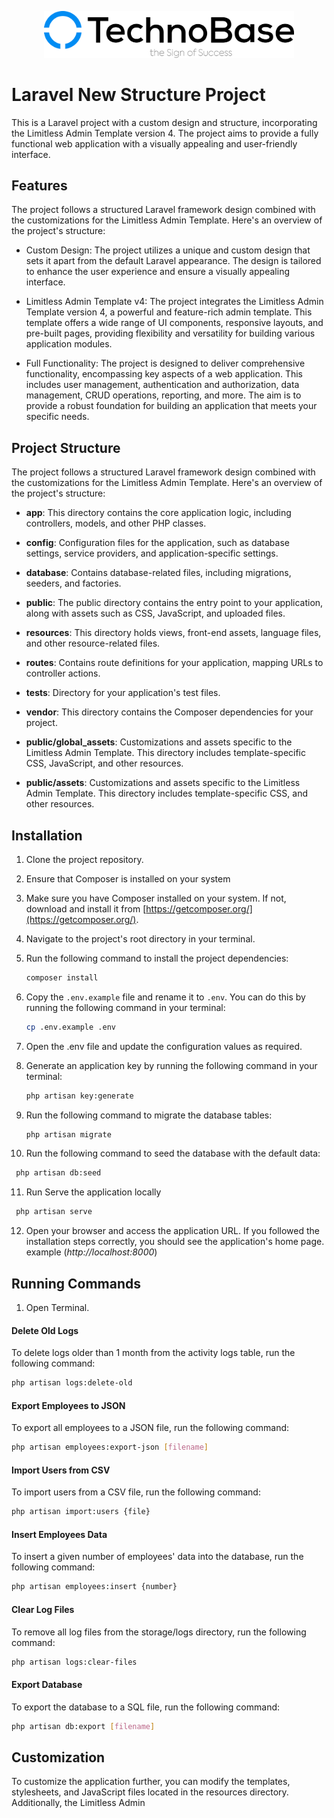 <p align="center"><a href="https://technobase.krd" target="_blank"><img src="public/img/technobase_logo.png" width="400" alt="TechnoBase Logo"></a></p>


# Laravel New Structure Project

This is a Laravel project with a custom design and structure, incorporating the Limitless Admin Template version 4. The project aims to provide a fully functional web application with a visually appealing and user-friendly interface.


## Features
The project follows a structured Laravel framework design combined with the customizations for the Limitless Admin Template. Here's an overview of the project's structure:

- Custom Design: The project utilizes a unique and custom design that sets it apart from the default Laravel appearance. The design is tailored to enhance the user experience and ensure a visually appealing interface.

- Limitless Admin Template v4: The project integrates the Limitless Admin Template version 4, a powerful and feature-rich admin template. This template offers a wide range of UI components, responsive layouts, and pre-built pages, providing flexibility and versatility for building various application modules.

- Full Functionality: The project is designed to deliver comprehensive functionality, encompassing key aspects of a web application. This includes user management, authentication and authorization, data management, CRUD operations, reporting, and more. The aim is to provide a robust foundation for building an application that meets your specific needs.

## Project Structure

The project follows a structured Laravel framework design combined with the customizations for the Limitless Admin Template. Here's an overview of the project's structure:

- **app**: This directory contains the core application logic, including controllers, models, and other PHP classes.

- **config**: Configuration files for the application, such as database settings, service providers, and application-specific settings.

- **database**: Contains database-related files, including migrations, seeders, and factories.

- **public**: The public directory contains the entry point to your application, along with assets such as CSS, JavaScript, and uploaded files.

- **resources**: This directory holds views, front-end assets, language files, and other resource-related files.

- **routes**: Contains route definitions for your application, mapping URLs to controller actions.

- **tests**: Directory for your application's test files.

- **vendor**: This directory contains the Composer dependencies for your project.

- **public/global_assets**: Customizations and assets specific to the Limitless Admin Template. This directory includes template-specific CSS, JavaScript, and other resources.
- **public/assets**: Customizations and assets specific to the Limitless Admin Template. This directory includes template-specific CSS, and other resources.



## Installation

1. Clone the project repository.
2. Ensure that Composer is installed on your system
3. Make sure you have Composer installed on your system. If not, download and install it from [https://getcomposer.org/](https://getcomposer.org/).

4. Navigate to the project's root directory in your terminal.

5. Run the following command to install the project dependencies:
   ```bash
   composer install
    ```

6. Copy the `.env.example` file and rename it to `.env`. You can do this by running the following command in your terminal:
   ```bash
   cp .env.example .env
   ```
7. Open the .env file and update the configuration values as required.

8. Generate an application key by running the following command in your terminal:
   ```bash
   php artisan key:generate
   ```
9. Run the following command to migrate the database tables:
   ```bash
   php artisan migrate
   ```
10. Run the following command to seed the database with the default data:
   ```bash
    php artisan db:seed
   ```
11. Run Serve the application locally
   ```bash
    php artisan serve
   ```
12. Open your browser and access the application URL. If you followed the installation steps correctly, you should see the application's home page. example (*http://localhost:8000*)



## Running Commands

1. Open Terminal.

#### Delete Old Logs

To delete logs older than 1 month from the activity logs table, run the following command:

```bash
php artisan logs:delete-old
```

#### Export Employees to JSON

To export all employees to a JSON file, run the following command:

```bash
php artisan employees:export-json [filename]
```

#### Import Users from CSV

To import users from a CSV file, run the following command:

```bash
php artisan import:users {file}
```


#### Insert Employees Data

To insert a given number of employees' data into the database, run the following command:

```bash
php artisan employees:insert {number}
```


#### Clear Log Files

To remove all log files from the storage/logs directory, run the following command:

```bash
php artisan logs:clear-files
```

#### Export Database

To export the database to a SQL file, run the following command:

```bash
php artisan db:export [filename]
```


## Customization
To customize the application further, you can modify the templates, stylesheets, and JavaScript files located in the resources directory. Additionally, the Limitless Admin
